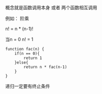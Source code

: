 概念就是函数调用本身 或者 两个函数相互调用

例如： 阶乘

n! = n * (n-1)!

当n = 0  n! = 1

    function fac(n) {
        if(n == 0){
            return 1
        }else{
            return n * fac(n-1)
        }
    }

递归一定要有终止条件